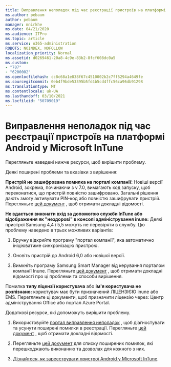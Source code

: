 ```yaml
---
title: Виправлення неполадок під час реєстрації пристроїв на платформі Android у Microsoft InTune
ms.author: pebaum
author: pebaum
manager: mnirkhe
ms.date: 04/21/2020
ms.audience: ITPro
ms.topic: article
ms.service: o365-administration
ROBOTS: NOINDEX, NOFOLLOW
localization_priority: Normal
ms.assetid: d0269461-20a8-4c9e-83b2-8fcf608dc0a5
ms.custom:
- "787"
- "6200002"
ms.openlocfilehash: cc8c68a1e838f67c4510002b2c7ff5294a4649fe
ms.sourcegitcommit: 0eb4f9bde53395b5fd4b5cd4ffc56ca96db91298
ms.translationtype: MT
ms.contentlocale: uk-UA
ms.lasthandoff: 03/10/2021
ms.locfileid: "50709019"
---
```

# <a name="troubleshoot-issues-with-enrolling-android-devices-in-microsoft-intune"></a>Виправлення неполадок під час реєстрації пристроїв на платформі Android у Microsoft InTune

Перегляньте наведені нижче ресурси, щоб вирішити проблему.
  
Деякі поширені проблеми та вказівки з вирішення:
  
 **Пристрій не зашифрована помилка на порталі компанії:** Новіші версії Android, зокрема, починаючи з v 7.0, вимагають код запуску, щоб переконатися, що пристрій повністю зашифровано. Загальні рішення дають змогу активувати PIN-код або повністю зашифрувати пристрій. Перегляньте [цей документ](https://docs.microsoft.com/intune-user-help/your-device-appears-encrypted-but-cp-says-otherwise-android) , щоб отримати докладні відомості.
  
 **Не вдається виконати вхід за допомогою служби InTune або відображення як "нездорові" в консолі адміністрування inune:** Деякі пристрої Samsung 4,4 і 5,5 можуть не перевіряти в службу. Цю проблему наведено в трьох можливих варіантів:
  
1. Вручну відкрийте програму "портал компанії", яка автоматично ініціюватиме синхронізацію пристрою.

2. Оновіть пристрій до Android 6,0 або новішої версії.

3. Вимкніть програму Samsung Smart Manager від керування порталом компанії Inune. Перегляньте [цей документ](https://docs.microsoft.com/troubleshoot/mem/intune/troubleshoot-device-enrollment-in-intune#devices-fail-to-check-in-with-the-intune-service-and-display-as-unhealthy-in-the-intune-admin-console) , щоб отримати докладні відомості про ці проблеми та способи вирішення.

 Помилка **типу ліцензії користувача** або **ім'я користувача не розпізнано:** користувач має бути призначений ЛІЦЕНЗІЄЮ inune або EMS. Перегляньте ці документи, щоб призначити ліцензію через: Центр адміністрування Office або портал Azure Portal.
  
Додаткові ресурси, які допоможуть вирішити проблему.
  
1. Використовуйте [портал виправлення неполадок](https://devicemanagement.microsoft.com/#blade/Microsoft_Intune_DeviceSettings/TroubleshootBlade) , щоб діагностувати та усунути поширені помилки в реєстрації. Перегляньте [цей документ](https://docs.microsoft.com/intune/help-desk-operators) , щоб отримати докладні відомості.

2. Перегляньте [цей документ](https://docs.microsoft.com/troubleshoot/mem/intune/troubleshoot-device-enrollment-in-intune) для списку поширених помилок, які перешкоджають виконанню та дозволах для кожного з них.

3. [Дізнайтеся, як зареєструвати пристрої Android у Microsoft InTune](https://docs.microsoft.com/intune/android-enroll).
